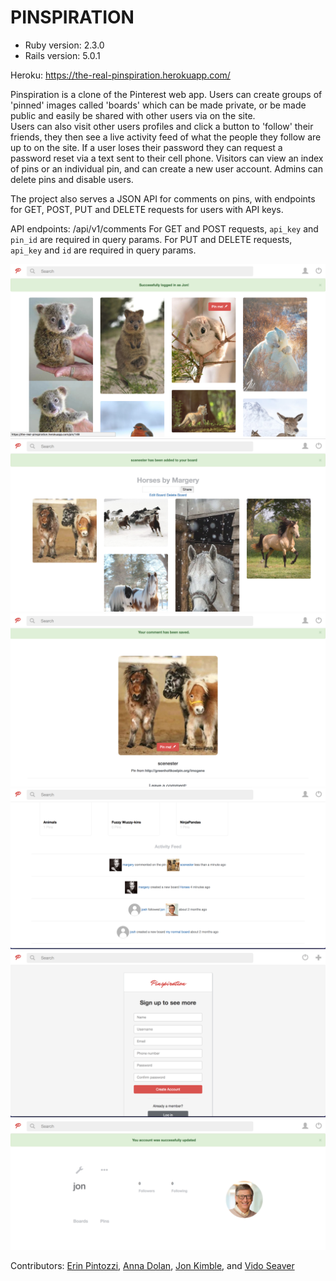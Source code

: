 # PINSPIRATION

* Ruby version: 2.3.0
* Rails version: 5.0.1

Heroku: https://the-real-pinspiration.herokuapp.com/

Pinspiration is a clone of the Pinterest web app.  Users can create groups of 'pinned' images called 'boards' which can be made private, or be made public and easily be shared with other users via on the site.  
Users can also visit other users profiles and click a button to 'follow' their friends, they then see a live activity feed of what the people they follow are up to on the site. If a user loses their password they can request a password reset via a text sent to their cell phone.
Visitors can view an index of pins or an individual pin, and can create a new user account.
Admins can delete pins and disable users.

The project also serves a JSON API for comments on pins, with endpoints for GET, POST, PUT and DELETE requests for users with API keys.

API endpoints: /api/v1/comments
  For GET and POST requests, `api_key` and `pin_id` are required in query params.
  For PUT and DELETE requests, `api_key` and `id` are required in query params.

![Image1](/readmeimg/image2.png?raw=true "Optional Title")
![Image1](/readmeimg/image4.png?raw=true "Optional Title")
![Image1](/readmeimg/image5.png?raw=true "Optional Title")
![Image1](/readmeimg/image6.png?raw=true "Optional Title")
![Image1](/readmeimg/image1.png?raw=true "Optional Title")
![Image1](/readmeimg/image3.png?raw=true "Optional Title")


Contributors: [Erin Pintozzi](https://github.com/epintozzi), [Anna Dolan](https://github.com/annadolan), [Jon Kimble](https://github.com/jbkimble), and [Vido Seaver](https://github.com/vidoseaver)
